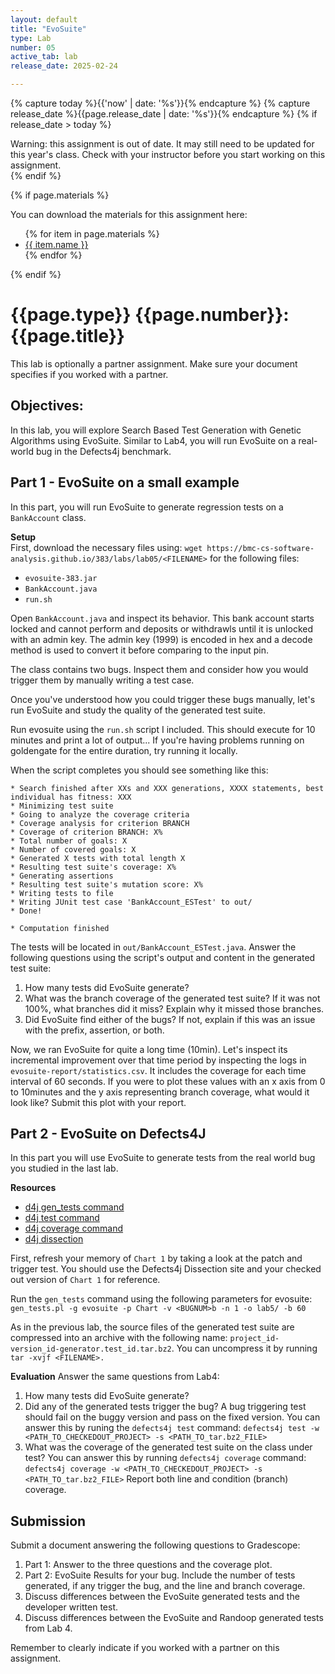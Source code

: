 ```yaml
---
layout: default
title: "EvoSuite"
type: Lab
number: 05
active_tab: lab
release_date: 2025-02-24

---
```


<!-- Check whether the assignment is ready to release -->
{% capture today %}{{'now' | date: '%s'}}{% endcapture %}
{% capture release_date %}{{page.release_date | date: '%s'}}{% endcapture %}
{% if release_date > today %} 
<div class="alert alert-danger">
Warning: this assignment is out of date.  It may still need to be updated for this year's class.  Check with your instructor before you start working on this assignment.
</div>
{% endif %}
<!-- End of check whether the assignment is up to date -->


<!-- Check whether the assignment is up to date -->
<!--{% capture this_year %}{{'now' | date: '%Y'}}{% endcapture %}
{% capture due_year %}{{page.due_date | date: '%Y'}}{% endcapture %}
{% if this_year != due_year %} 
<div class="alert alert-danger">
Warning: this assignment is out of date.  It may still need to be updated for this year's class.  Check with your instructor before you start working on this assignment.
</div>
{% endif %}-->
<!-- End of check whether the assignment is up to date -->



{% if page.materials %}
<div class="alert alert-info">
You can download the materials for this assignment here:
<ul>
{% for item in page.materials %}
<li><a href="{{item.url}}">{{ item.name }}</a></li>
{% endfor %}
</ul>

</div>
{% endif %}





{{page.type}} {{page.number}}: {{page.title}}
=============================================================

This lab is optionally a partner assignment. Make sure your document specifies if you worked with a partner.

## Objectives:

In this lab, you will explore Search Based Test Generation with Genetic Algorithms using EvoSuite. Similar to Lab4, you will run EvoSuite on a real-world bug in the Defects4j benchmark.

## Part 1 - EvoSuite on a small example

In this part, you will run EvoSuite to generate regression tests on a `BankAccount` class. 

**Setup**  
First, download the necessary files using:
`wget https://bmc-cs-software-analysis.github.io/383/labs/lab05/<FILENAME>` for the following files:
- `evosuite-383.jar`
- `BankAccount.java`
- `run.sh`

Open `BankAccount.java`  and inspect its behavior. This bank account starts locked and cannot perform and deposits or withdrawls until it is unlocked with an admin key. The admin key (1999) is encoded in hex and a decode method is used to convert it before comparing to the input pin.

The class contains two bugs. Inspect them and consider how you would trigger them by manually writing a test case. 

Once you've understood how you could trigger these bugs manually, let's run EvoSuite and study the quality of the generated test suite.

Run evosuite using the `run.sh` script I included. This should execute for 10 minutes and print a lot of output... If you're having problems running on goldengate for the entire duration, try running it locally.

When the script completes you should see something like this:

```
* Search finished after XXs and XXX generations, XXXX statements, best individual has fitness: XXX
* Minimizing test suite
* Going to analyze the coverage criteria
* Coverage analysis for criterion BRANCH
* Coverage of criterion BRANCH: X%
* Total number of goals: X
* Number of covered goals: X
* Generated X tests with total length X 
* Resulting test suite's coverage: X%
* Generating assertions
* Resulting test suite's mutation score: X%
* Writing tests to file
* Writing JUnit test case 'BankAccount_ESTest' to out/
* Done!

* Computation finished
```

The tests will be located in `out/BankAccount_ESTest.java`. Answer the following questions using the script's output and content in the generated test suite:

1. How many tests did EvoSuite generate?
2. What was the branch coverage of the generated test suite? If it was not 100%, what branches did it miss? Explain why it missed those branches.
3. Did EvoSuite find either of the bugs? If not, explain if this was an issue with the prefix, assertion, or both.

Now, we ran EvoSuite for quite a long time (10min). Let's inspect its incremental improvement over that time period by inspecting the logs in `evosuite-report/statistics.csv`. It includes the coverage for each time interval of 60 seconds. If you were to plot these values with an x axis from 0 to 10minutes and the y axis representing branch coverage, what would it look like? Submit this plot with your report. 

## Part 2 - EvoSuite on Defects4J 

In this part you will use EvoSuite to generate tests from the real world bug you studied in the last lab.

**Resources**
- [d4j gen_tests command](http://defects4j.org/html_doc/gen_tests.html)
- [d4j test command](http://defects4j.org/html_doc/d4j/d4j-test.html)
- [d4j coverage command](http://defects4j.org/html_doc/d4j/d4j-coverage.html)
- [d4j dissection](https://program-repair.org/defects4j-dissection/#!/)

First, refresh your memory of `Chart 1` by taking a look at the patch and trigger test. You should use the Defects4j Dissection site and your checked out version of `Chart 1` for reference.

Run the `gen_tests` command using the following parameters for evosuite:
`gen_tests.pl -g evosuite -p Chart -v <BUGNUM>b -n 1 -o lab5/ -b 60`  

As in the previous lab, the source files of the generated test suite are compressed into an archive with the following name: `project_id-version_id-generator.test_id.tar.bz2`. You can uncompress it by running `tar -xvjf <FILENAME>.`

**Evaluation**
Answer the same questions from Lab4:
1. How many tests did EvoSuite generate? 
2. Did any of the generated tests trigger the bug? A bug triggering test should fail on the buggy version and pass on the fixed version. 
    You can answer this by runing the `defects4j test` command:
    `defects4j test -w <PATH_TO_CHECKEDOUT_PROJECT> -s <PATH_TO_tar.bz2_FILE>`
3. What was the coverage of the generated test suite on the class under test? You can answer this by running `defects4j coverage` command:
`defects4j coverage -w <PATH_TO_CHECKEDOUT_PROJECT> -s <PATH_TO_tar.bz2_FILE>` Report both line and condition (branch) coverage.

## Submission 
Submit a document answering the following questions to Gradescope:

1. Part 1: Answer to the three questions and the coverage plot.
3. Part 2: EvoSuite Results for your bug. Include the number of tests generated, if any trigger the bug, and the line and branch coverage.
4. Discuss differences between the EvoSuite generated tests and the developer written test.
5. Discuss differences between the EvoSuite and Randoop generated tests from Lab 4.

Remember to clearly indicate if you worked with a partner on this assignment.

